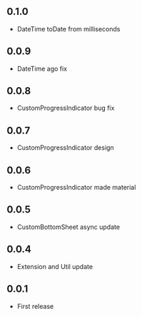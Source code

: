 ## 0.1.0

- DateTime toDate from milliseconds

## 0.0.9

- DateTime ago fix

## 0.0.8

- CustomProgressIndicator bug fix

## 0.0.7

- CustomProgressIndicator design

## 0.0.6

- CustomProgressIndicator made material

## 0.0.5

- CustomBottomSheet async update

## 0.0.4

- Extension and Util update

## 0.0.1

- First release
